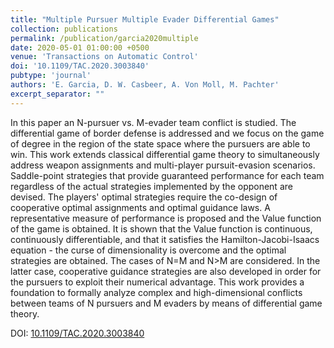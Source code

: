 ```yaml
---
title: "Multiple Pursuer Multiple Evader Differential Games"
collection: publications
permalink: /publication/garcia2020multiple
date: 2020-05-01 01:00:00 +0500
venue: 'Transactions on Automatic Control'
doi: '10.1109/TAC.2020.3003840'
pubtype: 'journal'
authors: 'E. Garcia, D. W. Casbeer, A. Von Moll, M. Pachter'
excerpt_separator: ""
---
```

In this paper an N-pursuer vs. M-evader team conflict is studied. The differential game of border defense is addressed and we focus on the game of degree in the region of the state space where the pursuers are able to win. This work extends classical differential game theory to simultaneously address weapon assignments and multi-player pursuit-evasion scenarios. Saddle-point strategies that provide guaranteed performance for each team regardless of the actual strategies implemented by the opponent are devised. The players&apos; optimal strategies require the co-design of cooperative optimal assignments and optimal guidance laws. A representative measure of performance is proposed and the Value function of the game is obtained. It is shown that the Value function is continuous, continuously differentiable, and that it satisfies the Hamilton-Jacobi-Isaacs equation - the curse of dimensionality is overcome and the optimal strategies are obtained. The cases of N=M and N>M are considered. In the latter case, cooperative guidance strategies are also developed in order for the pursuers to exploit their numerical advantage. This work provides a foundation to formally analyze complex and high-dimensional conflicts between teams of N pursuers and M evaders by means of differential game theory.


DOI: [10.1109/TAC.2020.3003840](https://doi.org/10.1109/TAC.2020.3003840)